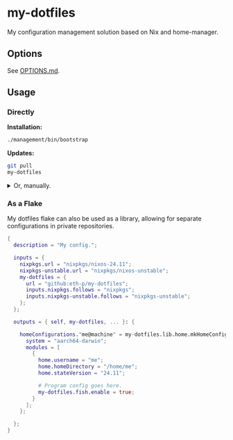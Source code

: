 # my-dotfiles

My configuration management solution based on Nix and home-manager.



## Options

See [OPTIONS.md](./OPTIONS.md).



## Usage

### Directly

**Installation:**

```bash
./management/bin/bootstrap
```

**Updates:**

```bash
git pull
my-dotfiles
```

<details>
<summary>Or, manually.</summary>

```bash
cd /path/to/my-dotfiles
git pull

cd ~/.local/my-dotfiles/config
profile=standard
nix flake update
nix shell 'home-manager' --command 'home-manager' switch --flake "path:.#${profile}"
```

</details>


### As a Flake

My dotfiles flake can also be used as a library, allowing for separate
configurations in private repositories.

```nix
{
  description = "My config.";

  inputs = {
    nixpkgs.url = "nixpkgs/nixos-24.11";
    nixpkgs-unstable.url = "nixpkgs/nixos-unstable";
    my-dotfiles = {
      url = "github:eth-p/my-dotfiles";
      inputs.nixpkgs.follows = "nixpkgs";
      inputs.nixpkgs-unstable.follows = "nixpkgs-unstable";
    };
  };

  outputs = { self, my-dotfiles, ... }: {

    homeConfigurations."me@machine" = my-dotfiles.lib.home.mkHomeConfiguration {
      system = "aarch64-darwin";
      modules = [
        {
          home.username = "me";
          home.homeDirectory = "/home/me";
          home.stateVersion = "24.11";

          # Program config goes here.
          my-dotfiles.fish.enable = true;
        }
      ];
    };

  };
}
```
